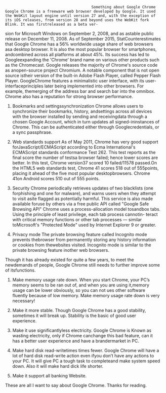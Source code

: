                                            Something about Google Chrome
    Google Chrome is a freeware web browser developed by Google. It used the WebKit layout engine until version 27 and, with the exception of its iOS releases, from version 28 and beyond uses the WebKit fork Blink. It was firstreleased as a beta ver-
sion for Microsoft Windows on September 2, 2008, and as astable public release on December 11, 2008. As of September 2015, 
StatCounterestimates that Google Chrome has a 56% worldwide usage share of web browsers asa desktop browser. It is also the 
most popular browser for smartphones, andcombined across all platforms at about 45%. Its success has led to Googleexpanding the 
'Chrome' brand name on various other products such as the Chromecast. Google releases the majority of Chrome's source code as 
anopen-source project Chromium. A notable component that is not open source istheir version of the built-in Adobe Flash Player,
called Pepper Flash Player.
    GoogleChrome features a minimalistic user interface, with its user-interfaceprinciples later being implemented into other 
browsers. For example, themerging of the address bar and search bar into the omnibox. Chrome also has a reputation for strong 
browser performance.
1.   Bookmarks and settingssynchronization
  Chrome allows users to synchronize their bookmarks, history, andsettings across all devices with the browser installed by 
sending and receivingdata through a chosen Google Account, which in turn updates all signed-ininstances of Chrome. This can be 
authenticated either through Googlecredentials, or a sync passphrase.

2.   Web standards support
  As of May 2011, Chrome has very good support forJavaScript/ECMAScript according to Ecma International's ECMAScript standards
conformance Test 262. This test reports as the final score the number of testsa browser failed; hence lower scores are better. 
In this test, Chrome version37 scored 10 failed/11578 passed.On the HTML5 web standards test, Chrome 41 scores 518 out of 
555points, placing it ahead of the five most popular desktopbrowsers. Chrome 41on Android scores 510 out of 555 points.

3.   Security
  Chrome periodically retrieves updates of two blacklists (one forphishing and one for malware), and warns users when they 
attempt to visit asite flagged as potentially harmful. This service is also made available foruse by others via a free public 
API called "Google Safe Browsing API"
  Chrome uses a process-allocation model tosandbox tabs. Using the principle of least privilege, each tab process cannotin- 
teract with critical memory functions or other tab processes — similar toMicrosoft's "Protected Mode" used by Internet Explorer 9
or greater.

4.    Privacy mode
   The private browsing feature called Incognito mode prevents thebrowser from permanently storing any history information or 
cookies from thewebsites visited. Incognito mode is similar to the private browsing feature inother web browsers.

Though it has already existed for quite a few years, to meet the newdemands of people, Google Chrome still needs to further improve some of itsfunctions.
1.  Make memory usage rate down.
  When you start Chrome, your PC’s memory seems to be ran out of, and when you are using it,memory usage can be lower obviously, 
so you can not ues other software fluently because of low memory. Make memory usage rate down is very necessary!

2.  Make it more stable.
  Though Google Chrome has a good stability, sometimes it will break up. Stability is the basic of good user experience.

3.  Make it use significantlyless electricity.
  Google Chrome is Known as wasting electricity, only if Chrome canchange this bad feature, can it has a better user experience
and have a brandermarket in PC.

4.  Make hard disk read-writetimes times fewer.
  Google Chrome will have a lot of hard disk read-write action even ifyou don’t have any actions to your PC. It will give PC a 
tough task to completeand make system speed down. Also it will make hard dick life shorter.

5.  Make it support all banking Website.

 These are all I want to say about Google Chrome. Thanks for reading.

